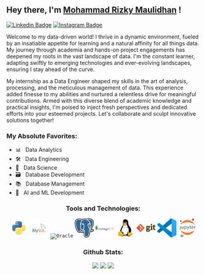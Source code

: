 ## Hey there, I'm [Mohammad Rizky Maulidhan](https://github.com/mrizkymaulidhan) !

[![Linkedin Badge](https://img.shields.io/badge/-LinkedIn-0e76a8?style=flat-square&logo=Linkedin&logoColor=white)](https://www.linkedin.com/in/mrizkymaulidhan/)
[![Instagram Badge](https://img.shields.io/badge/-Instagram-e4405f?style=flat-square&logo=Instagram&logoColor=white)](https://instagram.com/mrizkymaulidhan/)

Welcome to my data-driven world! I thrive in a dynamic environment, fueled by an insatiable appetite for learning and a natural affinity for all things data. My journey through academia and hands-on project engagements has deepened my roots in the vast landscape of data. I'm the constant learner, adapting swiftly to emerging technologies and ever-evolving landscapes, ensuring I stay ahead of the curve.

My internship as a Data Engineer shaped my skills in the art of analysis, processing, and the meticulous management of data. This experience added finesse to my abilities and nurtured a relentless drive for meaningful contributions. Armed with this diverse blend of academic knowledge and practical insights, I'm poised to inject fresh perspectives and dedicated efforts into your esteemed projects. Let's collaborate and sculpt innovative solutions together!

### My Absolute Favorites:

- 📊 &nbsp; Data Analytics
- 🛠️ &nbsp; Data Engineering
- 🧪 &nbsp; Data Science
- 🗃️ &nbsp; Database Development
- 📚 &nbsp; Database Management
- 🤖 &nbsp; AI and ML Development

<div align="center">

### Tools and Technologies:

<code><img height="50" src="https://raw.githubusercontent.com/github/explore/80688e429a7d4ef2fca1e82350fe8e3517d3494d/topics/python/python.png" alt="Python"></code>
<code><img height="50" src="https://raw.githubusercontent.com/github/explore/80688e429a7d4ef2fca1e82350fe8e3517d3494d/topics/mysql/mysql.png" alt="MySQL"></code>
<code><img height="50" src="https://user-images.githubusercontent.com/25181517/117208736-bdedc080-adf5-11eb-912f-61c7d43705f6.png" alt="Oracle"></code>
<code><img height="50" src="https://raw.githubusercontent.com/github/explore/80688e429a7d4ef2fca1e82350fe8e3517d3494d/topics/postgresql/postgresql.png" alt="PostgreSQL"></code>
<code><img height="50" src="https://raw.githubusercontent.com/github/explore/80688e429a7d4ef2fca1e82350fe8e3517d3494d/topics/mongodb/mongodb.png" alt="MongoDB"></code>
<code><img height="50" src="https://raw.githubusercontent.com/github/explore/80688e429a7d4ef2fca1e82350fe8e3517d3494d/topics/linux/linux.png" alt="Linux"></code>
<code><img height="50" src="https://raw.githubusercontent.com/github/explore/80688e429a7d4ef2fca1e82350fe8e3517d3494d/topics/git/git.png" alt="Git"></code>
<code><img height="50" src="https://raw.githubusercontent.com/github/explore/78df643247d429f6cc873026c0622819ad797942/topics/visual-studio-code/visual-studio-code.png" alt="Visual Studio Code"></code>
<code><img height="50" src="https://raw.githubusercontent.com/github/explore/80688e429a7d4ef2fca1e82350fe8e3517d3494d/topics/jupyter-notebook/jupyter-notebook.png" alt="Jupyter Notebook"></code>

### Github Stats:

<img height="180em" src="https://github-readme-stats.vercel.app/api?username=mrizkymaulidhan&show_icons=true&include_all_commits=true" />
<img height="180em" src="https://github-readme-stats.vercel.app/api/top-langs/?username=mrizkymaulidhan&show_icons=true&layout=compact&langs_count=8"/>
<img height="180em" src="https://github-readme-streak-stats.herokuapp.com/?user=mrizkymaulidhan" />

</div>
